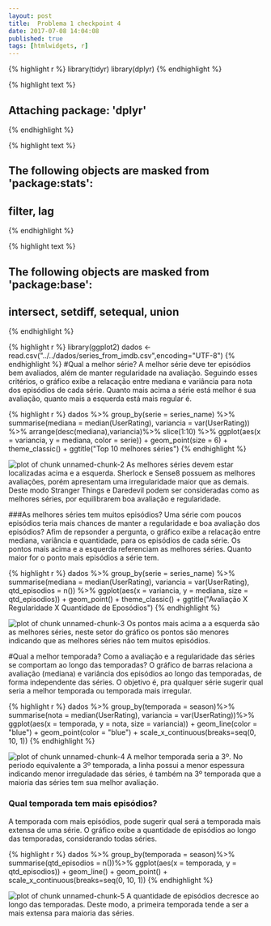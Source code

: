 ```yaml
---
layout: post
title:  Problema 1 checkpoint 4
date: 2017-07-08 14:04:08
published: true
tags: [htmlwidgets, r]
---
```



{% highlight r %}
library(tidyr)
library(dplyr)
{% endhighlight %}



{% highlight text %}
## 
## Attaching package: 'dplyr'
{% endhighlight %}



{% highlight text %}
## The following objects are masked from 'package:stats':
## 
##     filter, lag
{% endhighlight %}



{% highlight text %}
## The following objects are masked from 'package:base':
## 
##     intersect, setdiff, setequal, union
{% endhighlight %}



{% highlight r %}
library(ggplot2)
dados <- read.csv("../../dados/series_from_imdb.csv",encoding="UTF-8")
{% endhighlight %}
#Qual a melhor série?
A melhor série deve ter episódios bem avaliados, além de manter regularidade na avaliação. Seguindo esses critérios, o gráfico exibe a relacação entre mediana e variância para nota dos episódios de cada série. Quanto mais acima a série está melhor é sua avaliação, quanto mais a esquerda está mais regular é.

{% highlight r %}
dados %>% 
    group_by(serie = series_name) %>% 
    summarise(mediana = median(UserRating),
              variancia = var(UserRating)) %>%
    arrange(desc(mediana),variancia)%>%
    slice(1:10) %>% 
  ggplot(aes(x = variancia, y = mediana, color = serie)) + 
  geom_point(size = 6) + 
  theme_classic() +
  ggtitle("Top 10 melhores séries")
{% endhighlight %}

![plot of chunk unnamed-chunk-2](/portifolioAnaliseDeDadosfigure/source/posts/2017-05-29-problema1-checkpoint4/unnamed-chunk-2-1.png)
As melhores séries devem estar localizadas acima e a esquerda. Sherlock e Sense8 possuem as melhores avaliações, porém apresentam uma irregularidade maior que as demais. Deste modo Stranger Things e Daredevil podem ser consideradas como as melhores séries, por equilibrarem boa avaliação e regularidade.


###As melhores séries tem muitos episódios?
Uma série com poucos episódios teria mais chances de manter a regularidade e boa avaliação dos episódios? Afim de repsonder a pergunta, o gráfico exibe a relacação entre mediana, variância e quantidade, para os episódios de cada série. Os pontos mais acima e a esquerda referenciam as melhores séries. Quanto maior for o ponto mais episódios a série tem. 

{% highlight r %}
dados %>% 
    group_by(serie = series_name) %>% 
    summarise(mediana = median(UserRating),
              variancia = var(UserRating), 
              qtd_episodios = n()) %>%
  ggplot(aes(x = variancia, y = mediana, size = qtd_episodios)) + 
  geom_point() + 
  theme_classic() +
  ggtitle("Avaliação X Regularidade X Quantidade de Eposódios")
{% endhighlight %}

![plot of chunk unnamed-chunk-3](/portifolioAnaliseDeDadosfigure/source/posts/2017-05-29-problema1-checkpoint4/unnamed-chunk-3-1.png)
Os pontos mais acima a a esquerda são as melhores séries, neste setor do gráfico os pontos são menores indicando que as melhores séries não tem muitos episódios.


#Qual a melhor temporada?
Como a avaliação e a regularidade das séries se comportam ao longo das temporadas? O gráfico de barras relaciona a avaliação (mediana) e variância dos episódios ao longo das temporadas, de forma independente das séries. O objetivo é, pra qualquer série sugerir qual seria a melhor temporada ou temporada mais irregular.

{% highlight r %}
dados %>% 
  group_by(temporada = season)%>%
  summarise(nota = median(UserRating),
            variancia = var(UserRating))%>% 
  ggplot(aes(x = temporada, y = nota, size = variancia)) + 
  geom_line(color = "blue") + 
  geom_point(color = "blue") +
  scale_x_continuous(breaks=seq(0, 10, 1)) 
{% endhighlight %}

![plot of chunk unnamed-chunk-4](/portifolioAnaliseDeDadosfigure/source/posts/2017-05-29-problema1-checkpoint4/unnamed-chunk-4-1.png)
A melhor temporada seria a 3º. No periodo equivalente a 3º temporada, a linha possui a menor espessura indicando menor irreguladade das séries, é também na 3º temporada que a maioria das séries tem sua melhor avaliação.  


### Qual temporada tem mais episódios?
A temporada com mais episódios, pode sugerir qual será a temporada mais extensa de uma série. O gráfico exibe a quantidade de episódios ao longo das temporadas, considerando todas séries.   

{% highlight r %}
dados %>% 
  group_by(temporada = season)%>%
  summarise(qtd_episodios = n())%>% 
  ggplot(aes(x = temporada, y = qtd_episodios)) + 
  geom_line() + 
  geom_point() +
  scale_x_continuous(breaks=seq(0, 10, 1)) 
{% endhighlight %}

![plot of chunk unnamed-chunk-5](/portifolioAnaliseDeDadosfigure/source/posts/2017-05-29-problema1-checkpoint4/unnamed-chunk-5-1.png)
A quantidade de episódios decresce ao longo das temporadas. Deste modo, a primeira temporada tende a ser a mais extensa para maioria das séries.
